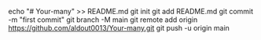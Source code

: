 echo "# Your-many" >> README.md
git init
git add README.md
git commit -m "first commit"
git branch -M main
git remote add origin https://github.com/aldout0013/Your-many.git
git push -u origin main
